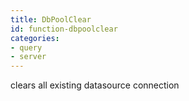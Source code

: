 ```yaml
---
title: DbPoolClear
id: function-dbpoolclear
categories:
- query
- server
---
```


clears all existing datasource connection
